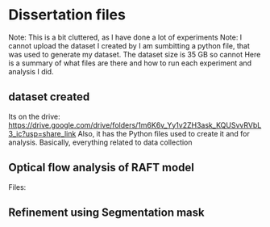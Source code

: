 # Dissertation files

Note: This is a bit cluttered, as I have done a lot of experiments
Note: I cannot upload the dataset I created by I am sumbitting a python file, that was used to generate my dataset. The dataset size is 35 GB so cannot
Here is a summary of what files are there and how to run each experiment and analysis I did. 

## dataset created
Its on the drive: https://drive.google.com/drive/folders/1m6K6v_Yy1v2ZH3ask_KQUSvvRVbL3_ic?usp=share_link
Also, it has the Python files used to create it and for analysis. Basically, everything related to data collection


## Optical flow analysis of RAFT model
Files: 

## Refinement using Segmentation mask

# 




